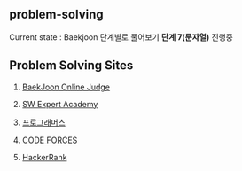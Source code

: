 ## problem-solving

Current state : Baekjoon 단계별로 풀어보기 <strong>단계 7(문자열)</strong> 진행중

<h2>Problem Solving Sites</h2>

1. <a href="https://www.acmicpc.net/" alt="백준" onclick="return ! window.open(this.href);">BaekJoon Online Judge</a>

2. <a href="https://swexpertacademy.com/main/main.do" alt="삼성" target="_blank">SW Expert Academy</a>

3. <a href="https://programmers.co.kr/learn/challenges" alt="프로그래머스" target="_blank">프로그래머스</a>

4. <a href="https://codeforces.com/" alt="코드포스" target="_blank">CODE FORCES</a>

5. <a href="https://www.hackerrank.com/" alt="해커랭크" target="_blank">HackerRank</a>
